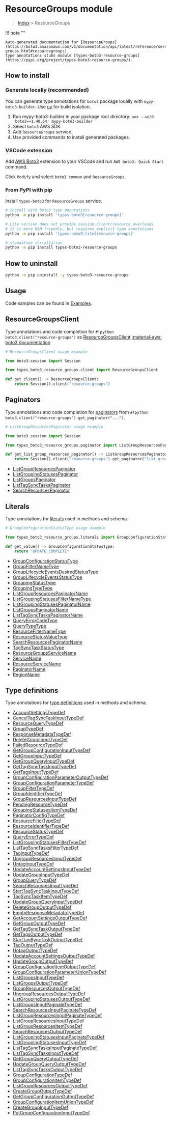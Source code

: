 #  ResourceGroups module

> [Index](../README.md) > ResourceGroups

!!! note ""

    Auto-generated documentation for [ResourceGroups](https://boto3.amazonaws.com/v1/documentation/api/latest/reference/services/resource-groups.html#resourcegroups)
    type annotations stubs module [types-boto3-resource-groups](https://pypi.org/project/types-boto3-resource-groups/).

## How to install

### Generate locally (recommended)

You can generate type annotations for `boto3` package locally with `mypy-boto3-builder`.
Use [uv](https://docs.astral.sh/uv/getting-started/installation/) for build isolation.

1. Run mypy-boto3-builder in your package root directory: `uvx --with 'boto3==1.40.64' mypy-boto3-builder`
1. Select `boto3` AWS SDK.
1. Add `ResourceGroups` service.
1. Use provided commands to install generated packages.


### VSCode extension

Add [AWS Boto3](https://marketplace.visualstudio.com/items?itemName=Boto3typed.boto3-ide)
extension to your VSCode and run `AWS boto3: Quick Start` command.

Click `Modify` and select `boto3 common` and `ResourceGroups`.


### From PyPI with pip

Install `types-boto3` for `ResourceGroups` service.

```bash
# install with boto3 type annotations
python -m pip install 'types-boto3[resource-groups]'

# Lite version does not provide session.client/resource overloads
# it is more RAM-friendly, but requires explicit type annotations
python -m pip install 'types-boto3-lite[resource-groups]'

# standalone installation
python -m pip install types-boto3-resource-groups
```



## How to uninstall

```bash
python -m pip uninstall -y types-boto3-resource-groups
```

## Usage

Code samples can be found in [Examples](./usage.md).

## ResourceGroupsClient

Type annotations and code completion for  `#!python boto3.client("resource-groups")` as [ResourceGroupsClient](./client.md)
[:material-aws: boto3 documentation](https://boto3.amazonaws.com/v1/documentation/api/latest/reference/services/resource-groups.html#ResourceGroups.Client)

```python
# ResourceGroupsClient usage example

from boto3.session import Session

from types_boto3_resource_groups.client import ResourceGroupsClient

def get_client() -> ResourceGroupsClient:
    return Session().client("resource-groups")
```


## Paginators

Type annotations and code completion for [paginators](./paginators.md)
from `#!python boto3.client("resource-groups").get_paginator("...")`.

```python
# ListGroupResourcesPaginator usage example

from boto3.session import Session

from types_boto3_resource_groups.paginator import ListGroupResourcesPaginator

def get_list_group_resources_paginator() -> ListGroupResourcesPaginator:
    return Session().client("resource-groups").get_paginator("list_group_resources"))
```

- [ListGroupResourcesPaginator](./paginators.md#listgroupresourcespaginator)
- [ListGroupingStatusesPaginator](./paginators.md#listgroupingstatusespaginator)
- [ListGroupsPaginator](./paginators.md#listgroupspaginator)
- [ListTagSyncTasksPaginator](./paginators.md#listtagsynctaskspaginator)
- [SearchResourcesPaginator](./paginators.md#searchresourcespaginator)









## Literals

Type annotations for [literals](./literals.md) used in methods and schema.

```python
# GroupConfigurationStatusType usage example

from types_boto3_resource_groups.literals import GroupConfigurationStatusType

def get_value() -> GroupConfigurationStatusType:
    return "UPDATE_COMPLETE"
```

- [GroupConfigurationStatusType](./literals.md#groupconfigurationstatustype)
- [GroupFilterNameType](./literals.md#groupfilternametype)
- [GroupLifecycleEventsDesiredStatusType](./literals.md#grouplifecycleeventsdesiredstatustype)
- [GroupLifecycleEventsStatusType](./literals.md#grouplifecycleeventsstatustype)
- [GroupingStatusType](./literals.md#groupingstatustype)
- [GroupingTypeType](./literals.md#groupingtypetype)
- [ListGroupResourcesPaginatorName](./literals.md#listgroupresourcespaginatorname)
- [ListGroupingStatusesFilterNameType](./literals.md#listgroupingstatusesfilternametype)
- [ListGroupingStatusesPaginatorName](./literals.md#listgroupingstatusespaginatorname)
- [ListGroupsPaginatorName](./literals.md#listgroupspaginatorname)
- [ListTagSyncTasksPaginatorName](./literals.md#listtagsynctaskspaginatorname)
- [QueryErrorCodeType](./literals.md#queryerrorcodetype)
- [QueryTypeType](./literals.md#querytypetype)
- [ResourceFilterNameType](./literals.md#resourcefilternametype)
- [ResourceStatusValueType](./literals.md#resourcestatusvaluetype)
- [SearchResourcesPaginatorName](./literals.md#searchresourcespaginatorname)
- [TagSyncTaskStatusType](./literals.md#tagsynctaskstatustype)
- [ResourceGroupsServiceName](./literals.md#resourcegroupsservicename)
- [ServiceName](./literals.md#servicename)
- [ResourceServiceName](./literals.md#resourceservicename)
- [PaginatorName](./literals.md#paginatorname)
- [RegionName](./literals.md#regionname)




## Type definitions

Type annotations for [type definitions](./type_defs.md) used in methods and schema.

- [AccountSettingsTypeDef](./type_defs.md#accountsettingstypedef)
- [CancelTagSyncTaskInputTypeDef](./type_defs.md#canceltagsynctaskinputtypedef)
- [ResourceQueryTypeDef](./type_defs.md#resourcequerytypedef)
- [GroupTypeDef](./type_defs.md#grouptypedef)
- [ResponseMetadataTypeDef](./type_defs.md#responsemetadatatypedef)
- [DeleteGroupInputTypeDef](./type_defs.md#deletegroupinputtypedef)
- [FailedResourceTypeDef](./type_defs.md#failedresourcetypedef)
- [GetGroupConfigurationInputTypeDef](./type_defs.md#getgroupconfigurationinputtypedef)
- [GetGroupInputTypeDef](./type_defs.md#getgroupinputtypedef)
- [GetGroupQueryInputTypeDef](./type_defs.md#getgroupqueryinputtypedef)
- [GetTagSyncTaskInputTypeDef](./type_defs.md#gettagsynctaskinputtypedef)
- [GetTagsInputTypeDef](./type_defs.md#gettagsinputtypedef)
- [GroupConfigurationParameterOutputTypeDef](./type_defs.md#groupconfigurationparameteroutputtypedef)
- [GroupConfigurationParameterTypeDef](./type_defs.md#groupconfigurationparametertypedef)
- [GroupFilterTypeDef](./type_defs.md#groupfiltertypedef)
- [GroupIdentifierTypeDef](./type_defs.md#groupidentifiertypedef)
- [GroupResourcesInputTypeDef](./type_defs.md#groupresourcesinputtypedef)
- [PendingResourceTypeDef](./type_defs.md#pendingresourcetypedef)
- [GroupingStatusesItemTypeDef](./type_defs.md#groupingstatusesitemtypedef)
- [PaginatorConfigTypeDef](./type_defs.md#paginatorconfigtypedef)
- [ResourceFilterTypeDef](./type_defs.md#resourcefiltertypedef)
- [ResourceIdentifierTypeDef](./type_defs.md#resourceidentifiertypedef)
- [ResourceStatusTypeDef](./type_defs.md#resourcestatustypedef)
- [QueryErrorTypeDef](./type_defs.md#queryerrortypedef)
- [ListGroupingStatusesFilterTypeDef](./type_defs.md#listgroupingstatusesfiltertypedef)
- [ListTagSyncTasksFilterTypeDef](./type_defs.md#listtagsynctasksfiltertypedef)
- [TagInputTypeDef](./type_defs.md#taginputtypedef)
- [UngroupResourcesInputTypeDef](./type_defs.md#ungroupresourcesinputtypedef)
- [UntagInputTypeDef](./type_defs.md#untaginputtypedef)
- [UpdateAccountSettingsInputTypeDef](./type_defs.md#updateaccountsettingsinputtypedef)
- [UpdateGroupInputTypeDef](./type_defs.md#updategroupinputtypedef)
- [GroupQueryTypeDef](./type_defs.md#groupquerytypedef)
- [SearchResourcesInputTypeDef](./type_defs.md#searchresourcesinputtypedef)
- [StartTagSyncTaskInputTypeDef](./type_defs.md#starttagsynctaskinputtypedef)
- [TagSyncTaskItemTypeDef](./type_defs.md#tagsynctaskitemtypedef)
- [UpdateGroupQueryInputTypeDef](./type_defs.md#updategroupqueryinputtypedef)
- [DeleteGroupOutputTypeDef](./type_defs.md#deletegroupoutputtypedef)
- [EmptyResponseMetadataTypeDef](./type_defs.md#emptyresponsemetadatatypedef)
- [GetAccountSettingsOutputTypeDef](./type_defs.md#getaccountsettingsoutputtypedef)
- [GetGroupOutputTypeDef](./type_defs.md#getgroupoutputtypedef)
- [GetTagSyncTaskOutputTypeDef](./type_defs.md#gettagsynctaskoutputtypedef)
- [GetTagsOutputTypeDef](./type_defs.md#gettagsoutputtypedef)
- [StartTagSyncTaskOutputTypeDef](./type_defs.md#starttagsynctaskoutputtypedef)
- [TagOutputTypeDef](./type_defs.md#tagoutputtypedef)
- [UntagOutputTypeDef](./type_defs.md#untagoutputtypedef)
- [UpdateAccountSettingsOutputTypeDef](./type_defs.md#updateaccountsettingsoutputtypedef)
- [UpdateGroupOutputTypeDef](./type_defs.md#updategroupoutputtypedef)
- [GroupConfigurationItemOutputTypeDef](./type_defs.md#groupconfigurationitemoutputtypedef)
- [GroupConfigurationParameterUnionTypeDef](./type_defs.md#groupconfigurationparameteruniontypedef)
- [ListGroupsInputTypeDef](./type_defs.md#listgroupsinputtypedef)
- [ListGroupsOutputTypeDef](./type_defs.md#listgroupsoutputtypedef)
- [GroupResourcesOutputTypeDef](./type_defs.md#groupresourcesoutputtypedef)
- [UngroupResourcesOutputTypeDef](./type_defs.md#ungroupresourcesoutputtypedef)
- [ListGroupingStatusesOutputTypeDef](./type_defs.md#listgroupingstatusesoutputtypedef)
- [ListGroupsInputPaginateTypeDef](./type_defs.md#listgroupsinputpaginatetypedef)
- [SearchResourcesInputPaginateTypeDef](./type_defs.md#searchresourcesinputpaginatetypedef)
- [ListGroupResourcesInputPaginateTypeDef](./type_defs.md#listgroupresourcesinputpaginatetypedef)
- [ListGroupResourcesInputTypeDef](./type_defs.md#listgroupresourcesinputtypedef)
- [ListGroupResourcesItemTypeDef](./type_defs.md#listgroupresourcesitemtypedef)
- [SearchResourcesOutputTypeDef](./type_defs.md#searchresourcesoutputtypedef)
- [ListGroupingStatusesInputPaginateTypeDef](./type_defs.md#listgroupingstatusesinputpaginatetypedef)
- [ListGroupingStatusesInputTypeDef](./type_defs.md#listgroupingstatusesinputtypedef)
- [ListTagSyncTasksInputPaginateTypeDef](./type_defs.md#listtagsynctasksinputpaginatetypedef)
- [ListTagSyncTasksInputTypeDef](./type_defs.md#listtagsynctasksinputtypedef)
- [GetGroupQueryOutputTypeDef](./type_defs.md#getgroupqueryoutputtypedef)
- [UpdateGroupQueryOutputTypeDef](./type_defs.md#updategroupqueryoutputtypedef)
- [ListTagSyncTasksOutputTypeDef](./type_defs.md#listtagsynctasksoutputtypedef)
- [GroupConfigurationTypeDef](./type_defs.md#groupconfigurationtypedef)
- [GroupConfigurationItemTypeDef](./type_defs.md#groupconfigurationitemtypedef)
- [ListGroupResourcesOutputTypeDef](./type_defs.md#listgroupresourcesoutputtypedef)
- [CreateGroupOutputTypeDef](./type_defs.md#creategroupoutputtypedef)
- [GetGroupConfigurationOutputTypeDef](./type_defs.md#getgroupconfigurationoutputtypedef)
- [GroupConfigurationItemUnionTypeDef](./type_defs.md#groupconfigurationitemuniontypedef)
- [CreateGroupInputTypeDef](./type_defs.md#creategroupinputtypedef)
- [PutGroupConfigurationInputTypeDef](./type_defs.md#putgroupconfigurationinputtypedef)

